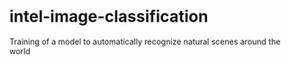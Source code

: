 # intel-image-classification
Training of a model to automatically recognize natural scenes around the world
